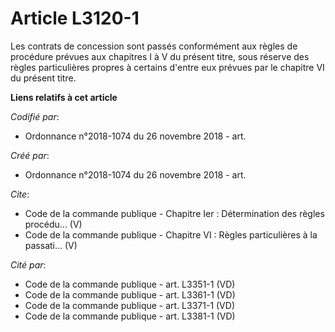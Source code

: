 # Article L3120-1

Les contrats de concession sont passés conformément aux règles de procédure prévues aux chapitres I à V du présent titre,
sous réserve des règles particulières propres à certains d'entre eux prévues par le chapitre VI du présent titre.

**Liens relatifs à cet article**

_Codifié par_:

  - Ordonnance n°2018-1074 du 26 novembre 2018 - art.

_Créé par_:

  - Ordonnance n°2018-1074 du 26 novembre 2018 - art.

_Cite_:

  - Code de la commande publique -  Chapitre Ier : Détermination des règles procédu... (V)
  - Code de la commande publique -  Chapitre VI : Règles particulières à la passati... (V)

_Cité par_:

  - Code de la commande publique - art. L3351-1 (VD)
  - Code de la commande publique - art. L3361-1 (VD)
  - Code de la commande publique - art. L3371-1 (VD)
  - Code de la commande publique - art. L3381-1 (VD)
